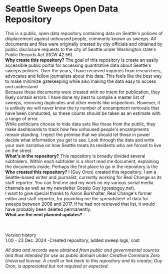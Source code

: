 # Seattle Sweeps Open Data Repository
This is a public, open data repository containing data on Seattle's policies of displacement against unhoused people, commonly known as sweeps. All documents and files were originally created by city officials and obtained by public disclosure requests to the city of Seattle under Washington state's Public Records Act (RCW 42.56). 
<br>
**Why create this repository?**
The goal of this repository is create an easily accessible public portal for accessing quantitative data about Seattle's sweeps policies. Over the years, I have recieved inquiries from researchers, advocates and fellow journalists about this data. This feels like the best way to make minimize gatekeeping while also making the data easy to access and understand.
<br>
Because these documents were created with no intent for publication, they likely contain errors. I have done my best to compile a master list of sweeps, removing duplicates and other events like inspections. However, it is unlikely we will never know the ty number of encampment removals that have been conducted, so these counts should be taken as an estimate with a range of error.
<br>
While politicians choose to hide data sets like these from the public, they make dashboards to track how few unhoused people's encampments remain standing. I reject the premise that we should let those in power decide what information you get to see. Look through the data and write your own narrative on how Seattle treats its residents who are forced to live on the street.
<br>
**What's in the repository?**
This repository is broadly divided several subfolders. Within each subfolder is a short read me document, explaining the documents inside. Perhaps the first place to go in the repository is the 
<br>
**Who created this repository?**
I (Guy Oron) created this repository. I am a Seattle-based writer and journalist, currently working for Real Change as its staff reporter. You can find me and my work on my various social media channels as well as my newsletter Gossip Guy (gossipguy.net).
<br>
I want to give special thanks to Aaron Burkhalter, Real Change's former editor and staff reporter, for providing me the spreadsheet of data for sweeps between 2008 and 2017. If he had not retrieved that list, it would have probably been deleted permanently.
<br>
**What are the next planned updates?**

<br>
<br>
Version history
<br>
1.00 - 23 Dec. 2024
-Created repository, added sweep logs, cost
<br>

_All data and records were obtained from public and governmental sources and thus intended for use as public domain under Creative Commons Zero Universal license. A credit or link back to this repository and its creator, Guy Oron, is appreciated but not required or expected._

